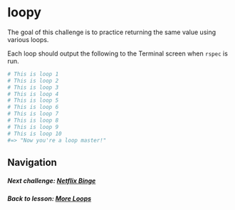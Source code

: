 # loopy
The goal of this challenge is to practice returning the same value using various loops.  

Each loop should output the following to the Terminal screen when `rspec` is run.
```ruby
# This is loop 1
# This is loop 2
# This is loop 3
# This is loop 4
# This is loop 5
# This is loop 6
# This is loop 7
# This is loop 8
# This is loop 9
# This is loop 10
#=> "Now you're a loop master!"
```

## Navigation   
##### Next challenge: [Netflix Binge](https://github.com/Coderdotnew/intro_web_apps_dgm/tree/master/04_class/02_more_loops/code/02_netflix_binge)
##### Back to lesson: [More Loops](https://github.com/Coderdotnew/intro_web_apps_001/tree/master/03_class/04_more_loops)         
